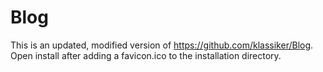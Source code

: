 Blog
====

This is an updated, modified version of https://github.com/klassiker/Blog.
Open install after adding a favicon.ico to the installation directory.

